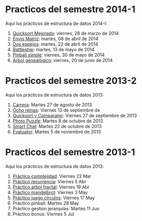 # Practicos del semestre 2014-1 #

Aquí los prácticos de estructura de datos 2014-I:

  1. [Quicksort Mejorado](https://code.google.com/p/nur-estructura-datos/wiki/20141TP01): viernes, 28 de marzo de 2014
  1. [Envío Matriz](https://code.google.com/p/nur-estructura-datos/wiki/20141TP02): martes, 08 de abril de 2014
  1. [Dos espejos](https://code.google.com/p/nur-estructura-datos/wiki/20141TP03): martes, 22 de abril de 2014
  1. [Battleship](https://code.google.com/p/nur-estructura-datos/wiki/20141TP04): martes, 13 de mayo de 2014
  1. [Pinball simple](https://code.google.com/p/nur-estructura-datos/wiki/20141TP05): viernes, 30 de mayo de 2014
  1. [Arbol genealógico](https://code.google.com/p/nur-estructura-datos/wiki/20141TP06): viernes, 20 de junio de 2014

# Practicos del semestre 2013-2 #

Aquí los prácticos de estructura de datos 2013:

  1. [Carrera](https://code.google.com/p/nur-estructura-datos/wiki/20132TP01): Martes 27 de agosto de 2013
  1. [Ocho reinas](https://code.google.com/p/nur-estructura-datos/wiki/20132TP02): Viernes 13 de septiembre de
  1. [Quicksort y Comparator](https://code.google.com/p/nur-estructura-datos/wiki/20132TP03): Viernes 27 de septiembre de 2013
  1. [Photo Puzzle](https://code.google.com/p/nur-estructura-datos/wiki/20132TP04): Martes 8 de octubre de 2013
  1. [Smart Chat](https://code.google.com/p/nur-estructura-datos/wiki/20132TP05): Martes 22 de octubre de 2013
  1. [Evaluator](https://code.google.com/p/nur-estructura-datos/wiki/20132TP06): Martes 5 de noviembre de 2013

# Practicos del semestre 2013-1 #

Aquí los prácticos de estructura de datos 2013:

  1. [Práctico complejidad](https://code.google.com/p/nur-estructura-datos/wiki/TP1): Viernes 22 Mar
  1. [Práctico recurrencia](https://code.google.com/p/nur-estructura-datos/wiki/TP2): Viernes 5 Abr
  1. [Práctico arbol fractal](https://code.google.com/p/nur-estructura-datos/wiki/20131TP03): Viernes 19 Abr
  1. [Práctico mandelbrot](https://code.google.com/p/nur-estructura-datos/wiki/20131TP04): Viernes 3 May
  1. [Práctico juego círculos](https://code.google.com/p/nur-estructura-datos/wiki/20131TP05): Viernes 17 May
  1. Práctico pinball: Martes 28 May
  1. Práctico gestion jerarquías: Martes 11 Jun
  1. Práctico bonus: Viernes 5 Jul